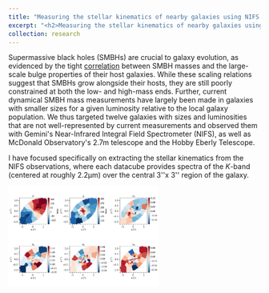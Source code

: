 ```yaml
---
title: "Measuring the stellar kinematics of nearby galaxies using NIFS AO"
excerpt: "<h2>Measuring the stellar kinematics of nearby galaxies using NIFS AO</h2><br/><a href='/research/portfolio-1'><img src='/images/pgc1021091_fiducial_basic_ptsymm.png' width='500'></a>"
collection: research
---
```

Supermassive black holes (SMBHs) are crucial to galaxy evolution, as evidenced by the tight [correlation](https://www.annualreviews.org/content/journals/10.1146/annurev-astro-082708-101811) between SMBH masses and the large-scale bulge properties of their host galaxies. While these scaling relations suggest that SMBHs grow alongside their hosts, they are still poorly constrained at both the low- and high-mass ends. Further, current dynamical SMBH mass measurements have largely been made in galaxies with smaller sizes for a given luminosity relative to the local galaxy population. We thus targeted twelve galaxies with sizes and luminosities that are not well-represented by current measurements and observed them with Gemini's Near-Infrared Integral Field Spectrometer (NIFS), as well as McDonald Observatory's 2.7m telescope and the Hobby Eberly Telescope.

I have focused specifically on extracting the stellar kinematics from the NIFS observations, where each datacube provides spectra of the *K*-band (centered at roughly 2.2μm) over the central 3''x 3'' region of the galaxy. 

<img src='/images/pgc1021091_fiducial_basic_ptsymm.png' width='300'>

